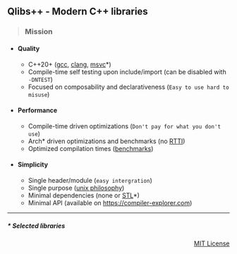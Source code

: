 ## Qlibs++ - Modern C++ libraries

> ### Mission

- #### Quality

  - C++20+ ([gcc](https://gcc.gnu.org), [clang](https://clang.llvm.org), [msvc](https://visualstudio.microsoft.com/vs/features/cplusplus)\*)
  - Compile-time self testing upon include/import (can be disabled with `-DNTEST`)
  - Focused on composability and declarativeness (`Easy to use hard to misuse`)

- #### Performance

  - Compile-time driven optimizations (`Don't pay for what you don't use`)
  - Arch\* driven optimizations and benchmarks (no [RTTI](https://en.wikipedia.org/wiki/Run-time_type_information))
  - Optimized compilation times ([benchmarks](https://qlibs.github.io/mp/))

- #### Simplicity

  - Single header/module (`easy intergration`)
  - Single purpose ([unix philosophy](https://en.wikipedia.org/wiki/Unix_philosophy))
  - Minimal dependencies (none or [STL](https://en.wikipedia.org/wiki/Standard_Template_Library)*)
  - Minimal API (available on https://compiler-explorer.com)

---

##### \* Selected libraries
<p align="right">
<a href="https://opensource.org/license/mit">MIT License</a>
</p>
